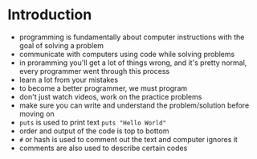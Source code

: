 # Introduction

- programming is fundamentally about computer instructions with the goal of solving a problem
- communicate with computers using code while solving problems
- in proramming you'll get a lot of things wrong, and it's pretty normal, every programmer went through this process
- learn a lot from your mistakes
- to become a better programmer, we must program
- don't just watch videos, work on the practice problems
- make sure you can write and understand the problem/solution before moving on
- `puts` is used to print text `puts "Hello World"`
- order and output of the code is top to bottom
- `#` or hash is used to comment out the text and computer ignores it
- comments are also used to describe certain codes
